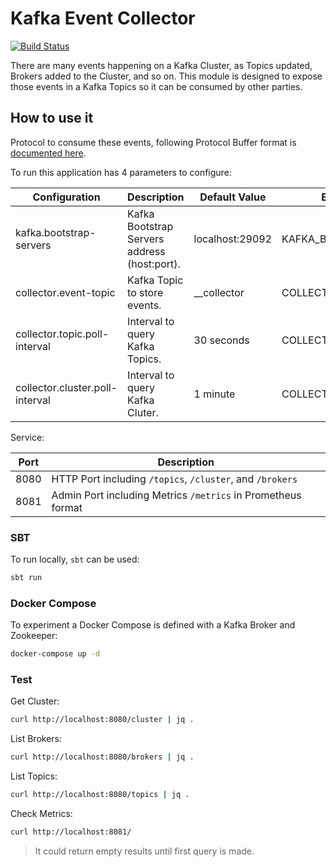 # Kafka Event Collector

[![Build Status](https://www.travis-ci.org/sysco-middleware/kafka-event-collector.svg?branch=master)](https://www.travis-ci.org/sysco-middleware/kafka-event-collector)

There are many events happening on a Kafka Cluster, as Topics updated, Brokers added to the Cluster, and so on.
This module is designed to expose those events in a Kafka Topics so it can be consumed by other parties.

## How to use it

Protocol to consume these events, following Protocol Buffer format is [documented here](https://github.com/sysco-middleware/kafka-event-collector/wiki/Protocol).

To run this application has 4 parameters to configure:

| Configuration                   | Description                                  | Default Value   | Environmental Variable          |
|---------------------------------|----------------------------------------------|-----------------|---------------------------------|
| kafka.bootstrap-servers         | Kafka Bootstrap Servers address (host:port). | localhost:29092 | KAFKA_BOOTSTRAP_SERVERS         |
| collector.event-topic           | Kafka Topic to store events.                 | __collector     | COLLECTOR_EVENT_TOPIC           |
| collector.topic.poll-interval   | Interval to query Kafka Topics.              | 30 seconds      | COLLECTOR_TOPIC_POLL_INTERVAL   |
| collector.cluster.poll-interval | Interval to query Kafka Cluter.              | 1 minute        | COLLECTOR_CLUSTER_POLL_INTERVAL |

Service:

| Port | Description                                                    |
|------|----------------------------------------------------------------|
| 8080 | HTTP Port including `/topics`, `/cluster`, and `/brokers`      |
| 8081 | Admin Port including Metrics `/metrics` in Prometheus format   |

### SBT

To run locally, `sbt` can be used: 

```bash
sbt run
```

### Docker Compose

To experiment a Docker Compose is defined with a Kafka Broker and Zookeeper: 

```bash
docker-compose up -d
```

### Test

Get Cluster:

```bash
curl http://localhost:8080/cluster | jq .
```

List Brokers:

```bash
curl http://localhost:8080/brokers | jq .
```

List Topics:

```bash
curl http://localhost:8080/topics | jq .
```

Check Metrics:

```bash
curl http://localhost:8081/
```

> It could return empty results until first query is made.
